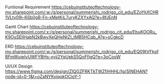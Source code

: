 Funtional Requirement https://cebuinstituteoftechnology-my.sharepoint.com/:w:/g/personal/summerishi_rodrigo_cit_edu/EZoYkXCHR1VLty09i-6Sb0gB-Fn-xMetKiL7uryKZXYxAQ?e=8fJEnN

Gantt Chart https://cebuinstituteoftechnology-my.sharepoint.com/:x:/g/personal/summerishi_rodrigo_cit_edu/EbuKOORu_K9OsSEllHabN2kBwvXeQHeNtZI_tMB5HCqb_A?e=sCgkcD

ERD https://cebuinstituteoftechnology-my.sharepoint.com/:w:/g/personal/summerishi_rodrigo_cit_edu/EQ09tVFkpfBFmWujeIvUWFYBHs-xyjj2YqUekS5QoFfigQ?e=3oCooW

UI/UX Design https://www.figma.com/design/ZlQGZFRKTkTWZfiHHHLi1g/SINEHAN?node-id=0-1&t=oZaNYKviqokOCioY-1
